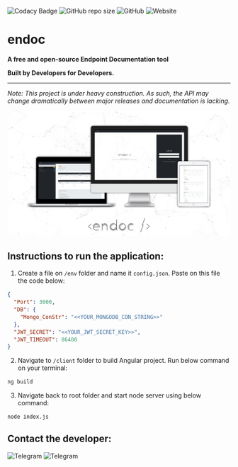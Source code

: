 
![Codacy Badge](https://api.codacy.com/project/badge/Grade/6b9e1d0369304849a1489323bb10e2c2)
![GitHub repo size](https://img.shields.io/github/repo-size/endoc/endoc)
![GitHub](https://img.shields.io/github/license/endoc/endoc)
![Website](https://img.shields.io/website?down_color=lightgrey&down_message=Down&label=Website&up_color=green&up_message=Up&url=http%3A%2F%2Fendoc.herokuapp.com%2F)

# endoc
**A free and open-source Endpoint Documentation tool**

**Built by Developers for Developers.**

---

*Note: This project is under heavy construction. As such, the API may change dramatically between major releases and documentation is lacking.*

![](./assets/images/endoc_mockup.png "Homepage")




## Instructions to run the application: 

1) Create a file on `/env` folder and name it `config.json`. Paste on this file the code below:

```JSON
{
  "Port": 3000,
  "DB": {
    "Mongo_ConStr": "<<YOUR_MONGODB_CON_STRING>>"
  },
  "JWT_SECRET": "<<YOUR_JWT_SECRET_KEY>>",
  "JWT_TIMEOUT": 86400
}
```

2) Navigate to `/client` folder to build Angular project. Run below command on your terminal: 
```Bash
ng build 
```

3) Navigate back to root folder and start node server using below command:

 ```Bash
node index.js
```

## Contact the developer: 
![Telegram](https://img.shields.io/badge/-Telegram-blue?link=https://t.me/endocapp&logo=Telegram)
![Telegram](https://img.shields.io/badge/-Twitter-9cf?link=https://twitter.com/agonxgashi&logo=Twitter)
